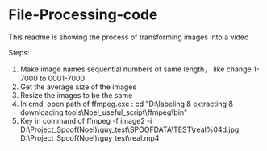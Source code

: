 # File-Processing-code
This readme is showing the process of transforming images into a video

Steps:
1. Make image names sequential numbers of same length， like change 1-7000 to 0001-7000
2. Get the average size of the images
3. Resize the images to be the same
4. In cmd, open path of ffmpeg.exe :  cd "D:\labeling & extracting & downloading tools\Noel_useful_script\ffmpeg\bin"
5. Key in command of 
   ffmpeg -f image2 -i D:\Project_Spoof(Noel)\guy_test\SPOOFDATA\TEST\real\%04d.jpg D:\Project_Spoof(Noel)\guy_test\real.mp4
